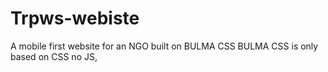 # Trpws-webiste
A mobile first website for an NGO built on BULMA CSS
BULMA CSS is only based on CSS no JS, 

